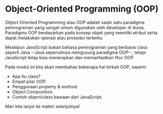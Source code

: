 # Object-Oriented Programming \(OOP\)

Object Oriented Programming atau OOP adalah salah satu paradigma pemrograman yang sangat umum digunakan oleh developer di dunia. Paradigma OOP berdasarkan pada konsep objek yang memiliki atribut serta dapat melakukan operasi atau prosedur tertentu.

Meskipun JavaScript bukan bahasa pemrograman yang berbasis class seperti Java --Java sepenuhnya mengusung paradigma OOP--, tetapi JavaScript tetap bisa menerapkan dan memanfaatkan fitur OOP.

Pada modul ini kita akan membahas beberapa hal terkait OOP, seperti:

* Apa itu class?
* Empat pilar OOP.
* Penggunaan property & method.
* Object Composition.
* Contoh object/class bawaan dari JavaScript.

Mari kita lanjut ke materi selanjutnya!

